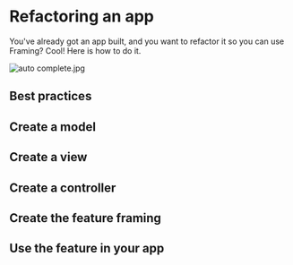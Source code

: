 # Refactoring an app 

You've already got an app built, and you want to refactor it so you can use Framing? Cool! Here is how to do it. 

![auto complete.jpg](https://cloud.githubusercontent.com/assets/21727664/25635795/3cb4a70c-2f34-11e7-8515-9ef0a7896aaa.jpg)

## Best practices 

## Create a model 

## Create a view 

## Create a controller 

## Create the feature framing 

## Use the feature in your app 
